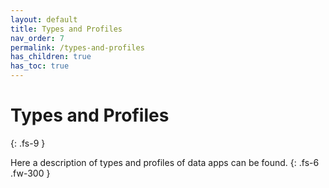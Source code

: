 ```yaml
---
layout: default
title: Types and Profiles
nav_order: 7
permalink: /types-and-profiles
has_children: true
has_toc: true
---
```


# Types and Profiles
{: .fs-9 }

Here a description of types and profiles of data apps can be found.
{: .fs-6 .fw-300 }
